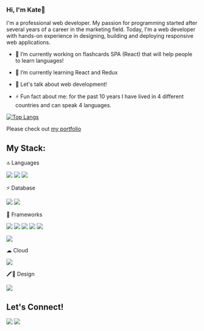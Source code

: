 ### Hi, I'm Kate👋 

I'm a professional web developer. My passion for programming started after several years of a career in the marketing field. Today, I'm a web developer with hands-on experience in designing, building and deploying responsive web applications.

- 🔭 I’m currently working on flashcards SPA (React) that will help people to learn languages!
- 🌱 I’m currently learning React and Redux
- 💬 Let's talk about web development!

- ⚡ Fun fact about me: for the past 10 years I have lived in 4 different countries and can speak 4 languages.



[![Top Langs](https://github-readme-stats.vercel.app/api/top-langs/?username=KateM3d&layout=compact)](https://github.com/anuraghazra/github-readme-stats)



Please check out [my portfolio](https://kate-medvedeva.glitch.me/)

## My Stack:

🔝 Languages

<img src="https://img.shields.io/badge/HTML5-E34F26?style=for-the-badge&logo=html5&logoColor=white" /> <img src="https://img.shields.io/badge/CSS3-1572B6?style=for-the-badge&logo=css3&logoColor=white" /> <img src="https://img.shields.io/badge/JavaScript-323330?style=for-the-badge&logo=javascript&logoColor=F7DF1E" />

⚡ Database

<img src="https://img.shields.io/badge/MySQL-005C84?style=for-the-badge&logo=mysql&logoColor=white" /> <img src="https://img.shields.io/badge/PostgreSQL-316192?style=for-the-badge&logo=postgresql&logoColor=white" />

🚀 Frameworks

<img src="https://img.shields.io/badge/Node.js-339933?style=for-the-badge&logo=nodedotjs&logoColor=white" /> <img src="https://img.shields.io/badge/npm-CB3837?style=for-the-badge&logo=npm&logoColor=white" /> <img src="https://img.shields.io/badge/Sass-CC6699?style=for-the-badge&logo=sass&logoColor=white" /> <img src="https://img.shields.io/badge/React-20232A?style=for-the-badge&logo=react&logoColor=61DAFB" /> <img src="https://img.shields.io/badge/Vue.js-35495E?style=for-the-badge&logo=vuedotjs&logoColor=4FC08D" />

<img src="https://img.shields.io/badge/Bootstrap-563D7C?style=for-the-badge&logo=bootstrap&logoColor=white" />



☁ Cloud

<img src="https://img.shields.io/badge/Glitch-2800ff?style=for-the-badge&logo=glitch&logoColor=white" />

🖍📐 Design

<img src="https://img.shields.io/badge/Figma-F24E1E?style=for-the-badge&logo=figma&logoColor=white" /> 



## Let's Connect!

[<img src="https://img.shields.io/badge/LinkedIn-0077B5?style=for-the-badge&logo=linkedin&logoColor=white" />](https://www.linkedin.com/in/kate-med/) [<img src="https://img.shields.io/badge/GitHub-100000?style=for-the-badge&logo=github&logoColor=white" />](https://github.com/KateM3d)



